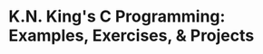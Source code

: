 K.N. King's C Programming: Examples, Exercises, & Projects 
===================================================================
